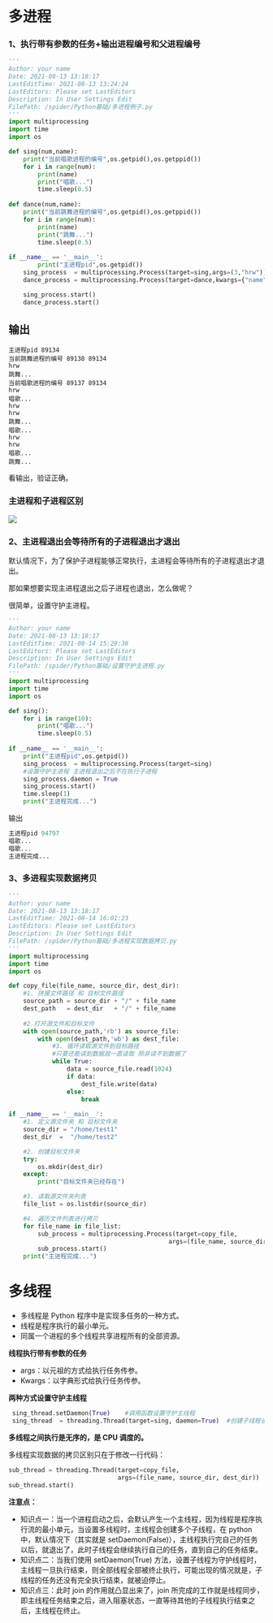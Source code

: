 # 多进程

### 1、执行带有参数的任务+输出进程编号和父进程编号

```python
'''
Author: your name
Date: 2021-08-13 13:18:17
LastEditTime: 2021-08-13 13:24:24
LastEditors: Please set LastEditors
Description: In User Settings Edit
FilePath: /spider/Python基础/多进程例子.py
'''
import multiprocessing
import time
import os

def sing(num,name):
    print("当前唱歌进程的编号",os.getpid(),os.getppid())
    for i in range(num):
        print(name)
        print("唱歌...")
        time.sleep(0.5)
        
def dance(num,name):
    print("当前跳舞进程的编号",os.getpid(),os.getppid())
    for i in range(num):
        print(name)
        print("跳舞...")
        time.sleep(0.5)
    
if __name__ == '__main__':
 		print("主进程pid",os.getpid())
    sing_process  = multiprocessing.Process(target=sing,args=(3,"hrw"))
    dance_process = multiprocessing.Process(target=dance,kwargs={"name":"hrw","num":3})

    sing_process.start()
    dance_process.start()
```

## 输出

```shell
主进程pid 89134
当前跳舞进程的编号 89138 89134
hrw
跳舞...
当前唱歌进程的编号 89137 89134
hrw
唱歌...
hrw
hrw
跳舞...
唱歌...
hrw
hrw
唱歌...
跳舞...
```

看输出，验证正确。

### 主进程和子进程区别

![](https://cdn.jsdelivr.net/gh/rongweihe/ImageHost01/gzh/multi01.png)

### 2、主进程退出会等待所有的子进程退出才退出

默认情况下，为了保护子进程能够正常执行，主进程会等待所有的子进程退出才退出。

那如果想要实现主进程退出之后子进程也退出，怎么做呢？

很简单，设置守护主进程。

```python
'''
Author: your name
Date: 2021-08-13 13:18:17
LastEditTime: 2021-08-14 15:29:38
LastEditors: Please set LastEditors
Description: In User Settings Edit
FilePath: /spider/Python基础/设置守护主进程.py
'''
import multiprocessing
import time
import os

def sing():
    for i in range(10):
        print("唱歌...")
        time.sleep(0.5)
    
if __name__ == '__main__':
    print("主进程pid",os.getpid())
    sing_process  = multiprocessing.Process(target=sing)
    #设置守护主进程 主进程退出之后不在执行子进程
    sing_process.daemon = True
    sing_process.start()
    time.sleep(1)
    print("主进程完成...")
```

输出

```python
主进程pid 94797
唱歌...
唱歌...
主进程完成...
```

### 3、多进程实现数据拷贝

```python
'''
Author: your name
Date: 2021-08-13 13:18:17
LastEditTime: 2021-08-14 16:01:23
LastEditors: Please set LastEditors
Description: In User Settings Edit
FilePath: /spider/Python基础/多进程实现数据拷贝.py
'''
import multiprocessing
import time
import os

def copy_file(file_name, source_dir, dest_dir):
    #1. 拼接文件路径 和 目标文件路径
    source_path = source_dir + "/" + file_name
    dest_path   = dest_dir   + "/" + file_name
    
    #2.打开源文件和目标文件
    with open(source_path,'rb') as source_file:
        with open(dest_path,'wb') as dest_file:
            #3. 循环读取源文件到目标路径
            #只要还能读到数据就一直读取 除非读不到数据了
            while True:
                data = source_file.read(1024)
                if data:
                    dest_file.write(data)
                else:
                    break
    
if __name__ == '__main__':
    #1. 定义源文件夹 和 目标文件夹
    source_dir = "/home/test1"
    dest_dir  =  "/home/test2"

    #2. 创建目标文件夹
    try:
        os.mkdir(dest_dir)
    except:
        print("目标文件夹已经存在")

    #3. 读取源文件夹列表
    file_list = os.listdir(source_dir)

    #4. 遍历文件列表进行拷贝
    for file_name in file_list:
        sub_process = multiprocessing.Process(target=copy_file,
                                            args=(file_name, source_dir, dest_dir))
        sub_process.start()
    print("主进程完成...")
```

# 多线程

- 多线程是 Python 程序中是实现多任务的一种方式。
- 线程是程序执行的最小单元。
- 同属一个进程的多个线程共享进程所有的全部资源。

**线程执行带有参数的任务**

- args：以元祖的方式给执行任务传参。
- Kwargs：以字典形式给执行任务传参。

**两种方式设置守护主线程**

```python
 sing_thread.setDaemon(True)	#调用函数设置守护主线程
 sing_thread  = threading.Thread(target=sing, daemon=True)	#创建子线程设置
```

**多线程之间执行是无序的，是 CPU 调度的。**

多线程实现数据的拷贝区别只在于修改一行代码：

```python
sub_thread = threading.Thread(target=copy_file,
                              args=(file_name, source_dir, dest_dir))
sub_thread.start()
```

**注意点：**

- 知识点一：当一个进程启动之后，会默认产生一个主线程，因为线程是程序执行流的最小单元，当设置多线程时，主线程会创建多个子线程，在 python 中，默认情况下（其实就是 setDaemon(False)），主线程执行完自己的任务以后，就退出了，此时子线程会继续执行自己的任务，直到自己的任务结束。
- 知识点二：当我们使用 setDaemon(True) 方法，设置子线程为守护线程时，主线程一旦执行结束，则全部线程全部被终止执行，可能出现的情况就是，子线程的任务还没有完全执行结束，就被迫停止。
- 知识点三：此时 join 的作用就凸显出来了，join 所完成的工作就是线程同步，即主线程任务结束之后，进入阻塞状态，一直等待其他的子线程执行结束之后，主线程在终止。